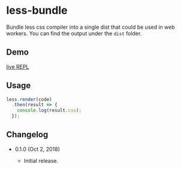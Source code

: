 less-bundle
===========

Bundle less css compiler into a single dist that could be used in web workers. You can find the output under the `dist` folder.

Demo
----

[live REPL](https://rawgit.com/openstyles/less-bundle/master/demo/)

Usage
-----

```js
less.render(code)
  .then(result => {
    console.log(result.css);
  });
```

Changelog
---------

* 0.1.0 (Oct 2, 2018)

  - Initial release.
